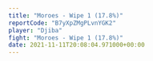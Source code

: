 ```yaml
---
title: "Moroes - Wipe 1 (17.8%)"
reportCode: "B7yXpZMgPLvnYGK2"
player: "Djiba"
fight: "Moroes - Wipe 1 (17.8%)"
date: 2021-11-11T20:08:04.971000+00:00
---
```

